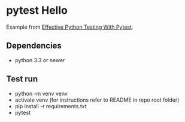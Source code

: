# pytest Hello

Example from [Effective Python Testing With Pytest](https://realpython.com/pytest-python-testing/).

## Dependencies

* python 3.3 or newer

## Test run

* python -m venv venv
* activate venv (for instructions refer to README in repo root folder)
* pip install -r requirements.txt
* pytest